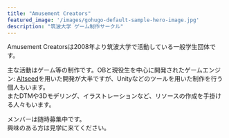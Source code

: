 ```yaml
---
title: "Amusement Creators"
featured_image: '/images/gohugo-default-sample-hero-image.jpg'
description: "筑波大学 ゲーム制作サークル"
---
```

Amusement Creatorsは2008年より筑波大学で活動している一般学生団体です。

主な活動はゲーム等の制作です。OBと現役生を中心に開発されたゲームエンジン: [Altseed](https://altseed.github.io/)を用いた開発が大半ですが、Unityなどのツールを用いた制作を行う個人もいます。  
またDTMや3Dモデリング、イラストレーションなど、リソースの作成を手掛ける人々もいます。

メンバーは随時募集中です。  
興味のある方は見学に来てください。

